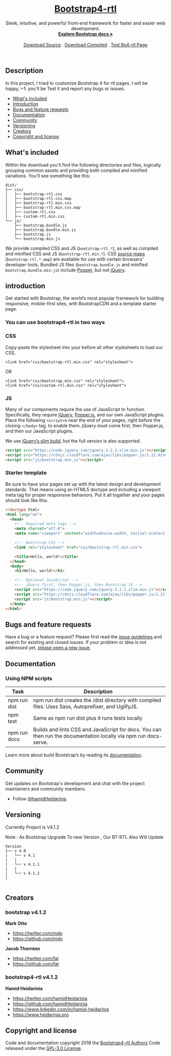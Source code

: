 

<p align="center">  

  <h1 align="center">
    <a href="https://hamidheidarinia.github.io/bootstrap4-rtl/">
      Bootstrap4-rtl
    </a>
  </h1>

  

  <p align="center">
    Sleek, intuitive, and powerful front-end framework for faster and easier web development.
    <br>
    <a href="https://getbootstrap.com/docs/4.0/"><strong>Explore Bootstrap docs »</strong></a>
    <br>
    <br>
    <a href="https://github.com/hamidHeidarinia/bootstrap4-rtl/archive/master.zip">Download Source</a>
  .
  <a href="https://github.com/hamidHeidarinia/bootstrap4-rtl/raw/master/bootstrap4-rtl.zip">Download Compiled</a>
  .
  <a href="http://bs4rtl.heidarinia.pro/">Test Bs4-rtl Page</a>
  </p>
</p>

<br>

## Description

<p>
  In this project, I tried to customize Bootstrap 4 for rtl pages.
  I will be happy,:+1: you'll  be Test it and report any bugs or issues.
</p>


- [What's included](#whats-included)
- [Introduction](#introduction)
- [Bugs and feature requests](#bugs-and-feature-requests)
- [Documentation](#documentation)
- [Community](#community)
- [Versioning](#versioning)
- [Creators](#creators)
- [Copyright and license](#copyright-and-license)



## What's included

Within the download you'll find the following directories and files, logically grouping common assets and providing both compiled and minified variations. You'll see something like this:

```
dist/
├── css/
│   ├── bootstrap-rtl.css
│   ├── bootstrap-rtl.css.map
│   ├── bootstrap-rtl.min.css
│   ├── bootstrap-rtl.min.css.map
│   ├── custom-rtl.css
│   ├── custom-rtl.min.css
└── js/
    ├── bootstrap.bundle.js
    ├── bootstrap.bundle.min.js
    ├── bootstrap.js
    └── bootstrap.min.js
```

We provide compiled CSS and JS (`bootstrap-rtl.*`), as well as compiled and minified CSS and JS (`bootstrap-rtl.min.*`). CSS [source maps](https://developers.google.com/web/tools/chrome-devtools/debug/readability/source-maps) (`bootstrap-rtl.*.map`) are available for use with certain browsers' developer tools. Bundled JS files (`bootstrap.bundle.js` and minified `bootstrap.bundle.min.js`) include [Popper](https://popper.js.org/), but not [jQuery](https://jquery.com/).

## introduction

Get started with Bootstrap, the world’s most popular framework for building responsive, mobile-first sites, with BootstrapCDN and a template starter page.

### You can use bootstrap4-rtl in two ways
  
### CSS
Copy-paste the stylesheet <link> into your <head> before all other stylesheets to load our CSS.
  
```html5
<link href="css/bootstrap-rtl.min.css" rel="stylesheet">
```
OR

```html5
<link href="css/bootstrap.min.css" rel="stylesheet">
<link href="css/custom-rtl.min.css" rel="stylesheet">
```


### JS

<p>Many of our components require the use of JavaScript to function. Specifically, they require <a href="https://jquery.com">jQuery</a>, <a href="https://popper.js.org/">Popper.js</a>, and our own JavaScript plugins. Place the following <code class="highlighter-rouge">&lt;script&gt;</code>s near the end of your pages, right before the closing <code class="highlighter-rouge">&lt;/body&gt;</code> tag, to enable them. jQuery must come first, then Popper.js, and then our JavaScript plugins.</p>

<p>We use <a href="https://blog.jquery.com/2016/06/09/jquery-3-0-final-released/">jQuery’s slim build</a>, but the full version is also supported.</p>

```html
<script src="https://code.jquery.com/jquery-3.2.1.slim.min.js"></script>
<script src="https://cdnjs.cloudflare.com/ajax/libs/popper.js/1.12.9/umd/popper.min.js"></script>
<script src="js/bootstrap.min.js"></script>
```




### Starter template

Be sure to have your pages set up with the latest design and development standards. That means using an HTML5 doctype and including a viewport meta tag for proper responsive behaviors. Put it all together and your pages should look like this:

```html
<!doctype html>
<html lang="en">
  <head>
    <!-- Required meta tags -->
    <meta charset="utf-8">
    <meta name="viewport" content="width=device-width, initial-scale=1, shrink-to-fit=no">

    <!-- Bootstrap CSS -->
    <link rel="stylesheet" href="css/bootstrap-rtl.min.css">

    <title>Hello, world!</title>
  </head>
  <body>
    <h1>Hello, world!</h1>

    <!-- Optional JavaScript -->
    <!-- jQuery first, then Popper.js, then Bootstrap JS -->
    <script src="https://code.jquery.com/jquery-3.2.1.slim.min.js"></script>
    <script src="https://cdnjs.cloudflare.com/ajax/libs/popper.js/1.12.9/umd/popper.min.js"></script>
    <script src="js/bootstrap.min.js"></script>
  </body>
</html>
```


## Bugs and feature requests

Have a bug or a feature request? Please first read the [issue guidelines](https://github.com/hamidHeidarinia/bootstrap4-rtl/issues) and search for existing and closed issues. If your problem or idea is not addressed yet, [please open a new issue](https://github.com/hamidHeidarinia/bootstrap4-rtl/issues/new).


## Documentation

### Using NPM scripts

| Task | Description |
| ------ | ------ |
| npm run dist | npm run dist creates the /dist directory with compiled files. Uses Sass, Autoprefixer, and UglifyJS. |
| npm test | Same as npm run dist plus it runs tests locally |
| npm run docs   | Builds and lints CSS and JavaScript for docs. You can then run the documentation locally via npm run docs-serve. |

Learn more about build Bootstrap’s by reading its [documentation](http://getbootstrap.com/docs/4.0/getting-started/build-tools/).


## Community

Get updates on Bootstrap's development and chat with the project maintainers and community members.

- Follow [@hamidHeidarinia](https://twitter.com/hamidHeidarinia).



## Versioning

<p>
  Currently Project is V4.1.2
  
  Note :  As Bootstrap Upgrade To new Version , Our BT-RTL Also Will Update
</p>

```
Version
├── v 4.0
|   └── v 4.1
|   |
|   └── v 4.1.1
|   |
|   └── v 4.1.2
|
 

```

## Creators


### bootstrap v4.1.2 

**Mark Otto**

- <https://twitter.com/mdo>
- <https://github.com/mdo>

**Jacob Thornton**

- <https://twitter.com/fat>
- <https://github.com/fat>

### bootstrap4-rtl v4.1.2

**Hamid Heidarinia**

- <https://twitter.com/hamidHeidarinia>
- <https://github.com/hamidHeidarinia>
- <https://www.linkedin.com/in/hamid-heidarinia>
- <https://www.heidarinia.pro>

## Copyright and license

Code and documentation copyright 2018 the [Bootstrap4-rtl Authors](https://github.com/hamidHeidarinia) Code released under the [GPL-3.0 License](https://github.com/hamidHeidarinia/bootstrap4-rtl/blob/master/LICENSE). 
